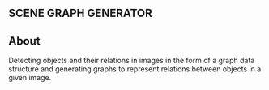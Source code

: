 ## SCENE GRAPH GENERATOR
## About
Detecting objects and their relations in images in the form of a graph data structure and generating graphs to represent relations between objects in a given image.


